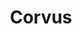 ---
title: "Corvus"
hashtag: corvus
borders:
  - Crater
  - Hydra
  - Virgo
layout: hashtag
subdivision-of:
  - southern celestial hemisphere
tags:
  - Crow
  - Constellation
---